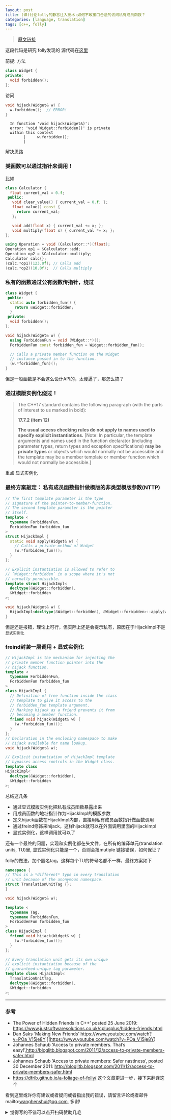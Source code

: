 ```yaml
---
layout: post
title: (译)讨论folly的静态注入技术:如何不改接口合法的访问私有成员函数？
categories: [language, translation]
tags: [c++, folly]
---
```



>  [原文链接](https://accu.org/journals/overload/28/156/harrison%5F2776/)

这段代码是研究 folly发现的 源代码在[这里](https://github.com/facebook/folly/blob/f63a5c31680aaabcc0f9c86709fd4a813db292ce/folly/memory/UninitializedMemoryHacks.h)

前提: 方法

```c++
class Widget {
private:
  void forbidden();
};
```

访问

```c++
void hijack(Widget& w) {
  w.forbidden();  // ERROR!
}
```

```shell
  In function 'void hijack(Widget&)':
  error: 'void Widget::forbidden()' is private
  within this context
        |     w.forbidden();
        |   
```



解决思路

### 类函数可以通过指针来调用！

比如

```c++
class Calculator {
  float current_val = 0.f;
 public:
   void clear_value() { current_val = 0.f; };
   float value() const {
     return current_val;
   };

   void add(float x) { current_val += x; };
   void multiply(float x) { current_val *= x; };
};

using Operation = void (Calculator::*)(float);
Operation op1 = &Calculator::add;
Operation op2 = &Calculator::multiply;
Calculator calc{};
(calc.*op1)(123.0f); // Calls add
(calc.*op2)(10.0f);  // Calls multiply
```



### 私有的函数通过公有函数传指针，绕过

```c++
class Widget {
 public:
  static auto forbidden_fun() {
    return &Widget::forbidden;
  }
 private:
  void forbidden();
};

void hijack(Widget& w) {
  using ForbiddenFun = void (Widget::*)();
  ForbiddenFun const forbidden_fun = Widget::forbidden_fun();

  // Calls a private member function on the Widget
  // instance passed in to the function.
  (w.*forbidden_fun)();
}
```

但是一般函数是不会这么设计API的，太傻逼了，那怎么搞？

### 通过模版实例化绕过！

>  The C++17 standard contains the following paragraph (with the parts of interest to us marked in bold):
>
>    **17.7.2 (item 12)** 
>
>    **The usual access checking rules do not apply to names used to specify explicit instantiations.**  [Note: In particular, the template arguments and names used in the  function declarator (including parameter types, return types and  exception specifications)   **may be private types**  or objects which would normally not be accessible and the template may  be a member template or member function which would not normally be  accessible.]

重点 显式实例化

### 最终方案敲定： 私有成员函数指针做模版的非类型模版参数(NTTP)

```c++
// The first template parameter is the type
// signature of the pointer-to-member-function.
// The second template parameter is the pointer
// itself.
template <
  typename ForbiddenFun,
  ForbiddenFun forbidden_fun
>
struct HijackImpl {
  static void apply(Widget& w) {
    // Calls a private method of Widget
    (w.*forbidden_fun)();
  }
};

// Explicit instantiation is allowed to refer to
// `Widget::forbidden` in a scope where it's not
// normally permissible.
template struct HijackImpl<
  decltype(&Widget::forbidden),
  &Widget::forbidden
>;

void hijack(Widget& w) {
  HijackImpl<decltype(&Widget::forbidden), &Widget::forbidden>::apply(w);
}
```

但是还是报错，理论上可行，但实际上还是会提示私有，原因在于HijackImpl不是`显式实例化`

### freind封装一层调用 + 显式实例化

```c++
// HijackImpl is the mechanism for injecting the
// private member function pointer into the
// hijack function.
template <
  typename ForbiddenFun,
  ForbiddenFun forbidden_fun
>
class HijackImpl {
  // Definition of free function inside the class
  // template to give it access to the
  // forbidden_fun template argument.
  // Marking hijack as a friend prevents it from
  // becoming a member function.
  friend void hijack(Widget& w) {
    (w.*forbidden_fun)();
  }
};
// Declaration in the enclosing namespace to make
// hijack available for name lookup.
void hijack(Widget& w);

// Explicit instantiation of HijackImpl template
// bypasses access controls in the Widget class.
template class
HijackImpl<
  decltype(&Widget::forbidden),
  &Widget::forbidden
>;
```



总结这几条

- 通过显式模版实例化把私有成员函数暴露出来
- 用成员函数的地址指针作为HijackImpl的模版参数
- 定义hijack函数在HijackImpl内部，直接用私有成员函数指针做函数调用
- 通过freind修饰来hijack，这样hijack就可以在外面调用里面的HijackImpl
- 显式实例化，这样调用就可以了

还有一个最终的问题，实现和实例化都在头文件，在所有的编译单元(translation units, TU)里, 显式实例化只能是一个，否则会报mutiple 链接错误，如何保证？

folly的做法，加个匿名tag，这样每个TU的符号名都不一样，最终方案如下



```c++
namespace {
// This is a *different* type in every translation
// unit because of the anonymous namespace.
struct TranslationUnitTag {};
}

void hijack(Widget& w);

template <
  typename Tag,
  typename ForbiddenFun,
  ForbiddenFun forbidden_fun
>
class HijackImpl {
  friend void hijack(Widget& w) {
    (w.*forbidden_fun)();
  }
};

// Every translation unit gets its own unique
// explicit instantiation because of the
// guaranteed-unique tag parameter.
template class HijackImpl<
  TranslationUnitTag,
  decltype(&Widget::forbidden),
  &Widget::forbidden
>;
```



---

### 参考

- The Power of Hidden Friends in C++’ posted 25 June 2019:  https://www.justsoftwaresolutions.co.uk/cplusplus/hidden-friends.html
- Dan Saks ‘Making New Friends’   https://www.youtube.com/watch?v=POa_V15je8Y  ](https://www.youtube.com/watch?v=POa_V15je8Y)
- Johannes Schaub ‘Access to private members. That’s easy!’,http://bloglitb.blogspot.com/2011/12/access-to-private-members-safer.html
-  Johannes Schaub ‘Access to private members: Safer nastiness’, posted 30 December 2011:   http://bloglitb.blogspot.com/2011/12/access-to-private-members-safer.html
- https://dfrib.github.io/a-foliage-of-folly/ 这个文章更进一步，接下来翻译这个

看到这里或许你有建议或者疑问或者指出我的错误，请留言评论或者邮件mailto:wanghenshui@qq.com, 多谢! 
<details>
<summary>觉得写的不错可以点开扫码赞助几毛</summary>
<img src="https://wanghenshui.github.io/assets/wepay.png" alt="微信转账">
</details>
